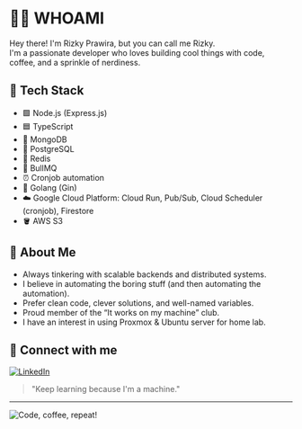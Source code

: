# 👨‍💻 WHOAMI

Hey there! I'm Rizky Prawira, but you can call me Rizky.  
I'm a passionate developer who loves building cool things with code, coffee, and a sprinkle of nerdiness.

## 🚀 Tech Stack
- 🟩 Node.js (Express.js)
- 🟦 TypeScript
- 🍃 MongoDB
- 🐘 PostgreSQL
- 🧠 Redis
- 🦾 BullMQ
- ⏰ Cronjob automation
- 🦦 Golang (Gin)
- ☁️ Google Cloud Platform: Cloud Run, Pub/Sub, Cloud Scheduler (cronjob), Firestore
- 🪣 AWS S3

## 🌱 About Me

- Always tinkering with scalable backends and distributed systems.
- I believe in automating the boring stuff (and then automating the automation).
- Prefer clean code, clever solutions, and well-named variables.
- Proud member of the “It works on my machine” club.
- I have an interest in using Proxmox & Ubuntu server for home lab.

## 🔗 Connect with me

[![LinkedIn](https://img.shields.io/badge/-LinkedIn-blue?logo=linkedin&style=flat-square)](https://www.linkedin.com/in/rizky-prawira-putra/)

> "Keep learning because I'm a machine."

---

![Code, coffee, repeat!](https://media.giphy.com/media/VTtANKl0beDFQRLDTh/giphy.gif)
